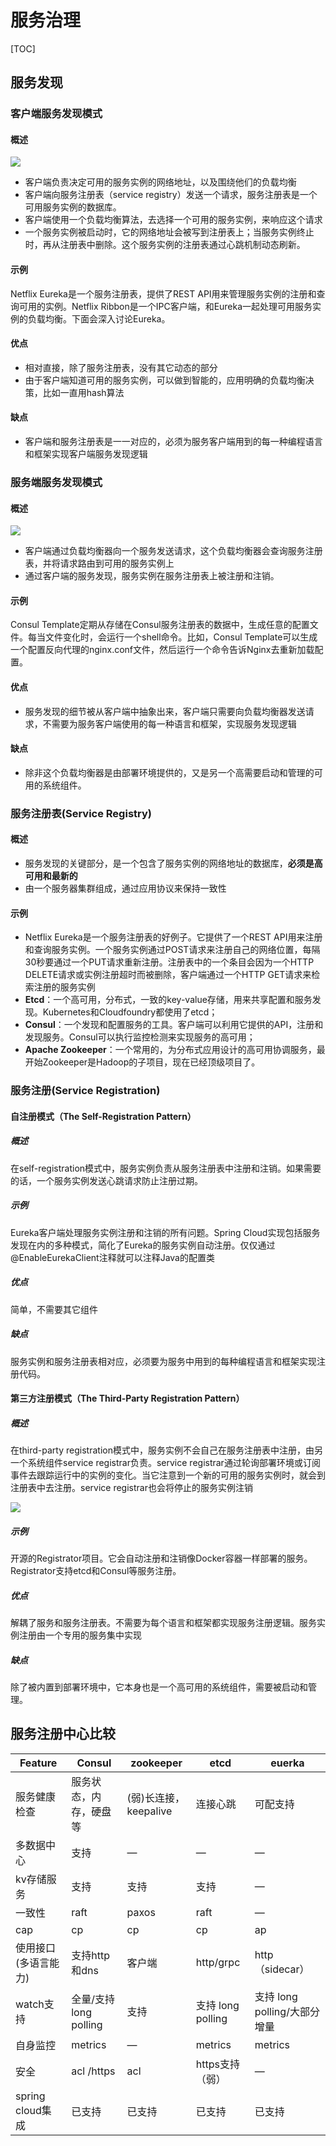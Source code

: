 # 服务治理

[TOC]

## 服务发现

### 客户端服务发现模式

#### 概述

![](https://img-blog.csdn.net/20160419111801783)

* 客户端负责决定可用的服务实例的网络地址，以及围绕他们的负载均衡
* 客户端向服务注册表（service registry）发送一个请求，服务注册表是一个可用服务实例的数据库。
* 客户端使用一个负载均衡算法，去选择一个可用的服务实例，来响应这个请求
* 一个服务实例被启动时，它的网络地址会被写到注册表上；当服务实例终止时，再从注册表中删除。这个服务实例的注册表通过心跳机制动态刷新。

#### 示例

Netflix Eureka是一个服务注册表，提供了REST API用来管理服务实例的注册和查询可用的实例。Netflix Ribbon是一个IPC客户端，和Eureka一起处理可用服务实例的负载均衡。下面会深入讨论Eureka。

#### 优点

* 相对直接，除了服务注册表，没有其它动态的部分
* 由于客户端知道可用的服务实例，可以做到智能的，应用明确的负载均衡决策，比如一直用hash算法

#### 缺点

* 客户端和服务注册表是一一对应的，必须为服务客户端用到的每一种编程语言和框架实现客户端服务发现逻辑

### 服务端服务发现模式

#### 概述

![](https://img-blog.csdn.net/20160419111840399)

* 客户端通过负载均衡器向一个服务发送请求，这个负载均衡器会查询服务注册表，并将请求路由到可用的服务实例上
* 通过客户端的服务发现，服务实例在服务注册表上被注册和注销。

#### 示例

Consul Template定期从存储在Consul服务注册表的数据中，生成任意的配置文件。每当文件变化时，会运行一个shell命令。比如，Consul Template可以生成一个配置反向代理的nginx.conf文件，然后运行一个命令告诉Nginx去重新加载配置。

#### 优点

* 服务发现的细节被从客户端中抽象出来，客户端只需要向负载均衡器发送请求，不需要为服务客户端使用的每一种语言和框架，实现服务发现逻辑

#### 缺点

* 除非这个负载均衡器是由部署环境提供的，又是另一个高需要启动和管理的可用的系统组件。



### 服务注册表(Service Registry)

#### 概述

* 服务发现的关键部分，是一个包含了服务实例的网络地址的数据库，**必须是高可用和最新的**
* 由一个服务器集群组成，通过应用协议来保持一致性

#### 示例

* Netflix Eureka是一个服务注册表的好例子。它提供了一个REST API用来注册和查询服务实例。一个服务实例通过POST请求来注册自己的网络位置，每隔30秒要通过一个PUT请求重新注册。注册表中的一个条目会因为一个HTTP DELETE请求或实例注册超时而被删除，客户端通过一个HTTP GET请求来检索注册的服务实例
* **Etcd**：一个高可用，分布式，一致的key-value存储，用来共享配置和服务发现。Kubernetes和Cloudfoundry都使用了etcd；
* **Consul**：一个发现和配置服务的工具。客户端可以利用它提供的API，注册和发现服务。Consul可以执行监控检测来实现服务的高可用；
* **Apache Zookeeper**：一个常用的，为分布式应用设计的高可用协调服务，最开始Zookeeper是Hadoop的子项目，现在已经顶级项目了。

### 服务注册(Service Registration)

#### 自注册模式（The Self-Registration Pattern）

##### 概述

在self-registration模式中，服务实例负责从服务注册表中注册和注销。如果需要的话，一个服务实例发送心跳请求防止注册过期。

##### 示例

Eureka客户端处理服务实例注册和注销的所有问题。Spring Cloud实现包括服务发现在内的多种模式，简化了Eureka的服务实例自动注册。仅仅通过@EnableEurekaClient注释就可以注释Java的配置类

##### 优点

简单，不需要其它组件

##### 缺点

服务实例和服务注册表相对应，必须要为服务中用到的每种编程语言和框架实现注册代码。

#### 第三方注册模式（The Third-Party Registration Pattern）

##### 概述

在third-party registration模式中，服务实例不会自己在服务注册表中注册，由另一个系统组件service registrar负责。service registrar通过轮询部署环境或订阅事件去跟踪运行中的实例的变化。当它注意到一个新的可用的服务实例时，就会到注册表中去注册。service registrar也会将停止的服务实例注销

![](https://img-blog.csdn.net/20160419112117050)

##### 示例

开源的Registrator项目。它会自动注册和注销像Docker容器一样部署的服务。Registrator支持etcd和Consul等服务注册。

##### 优点

解耦了服务和服务注册表。不需要为每个语言和框架都实现服务注册逻辑。服务实例注册由一个专用的服务集中实现

##### 缺点

除了被内置到部署环境中，它本身也是一个高可用的系统组件，需要被启动和管理。



## 服务注册中心比较

| Feature              | Consul                 | zookeeper             | etcd              | euerka                       |
| -------------------- | ---------------------- | --------------------- | ----------------- | ---------------------------- |
| 服务健康检查         | 服务状态，内存，硬盘等 | (弱)长连接，keepalive | 连接心跳          | 可配支持                     |
| 多数据中心           | 支持                   | —                     | —                 | —                            |
| kv存储服务           | 支持                   | 支持                  | 支持              | —                            |
| 一致性               | raft                   | paxos                 | raft              | —                            |
| cap                  | cp                     | cp                    | cp                | ap                           |
| 使用接口(多语言能力) | 支持http和dns          | 客户端                | http/grpc         | http（sidecar）              |
| watch支持            | 全量/支持long polling  | 支持                  | 支持 long polling | 支持 long polling/大部分增量 |
| 自身监控             | metrics                | —                     | metrics           | metrics                      |
| 安全                 | acl /https             | acl                   | https支持（弱）   | —                            |
| spring cloud集成     | 已支持                 | 已支持                | 已支持            | 已支持                       |